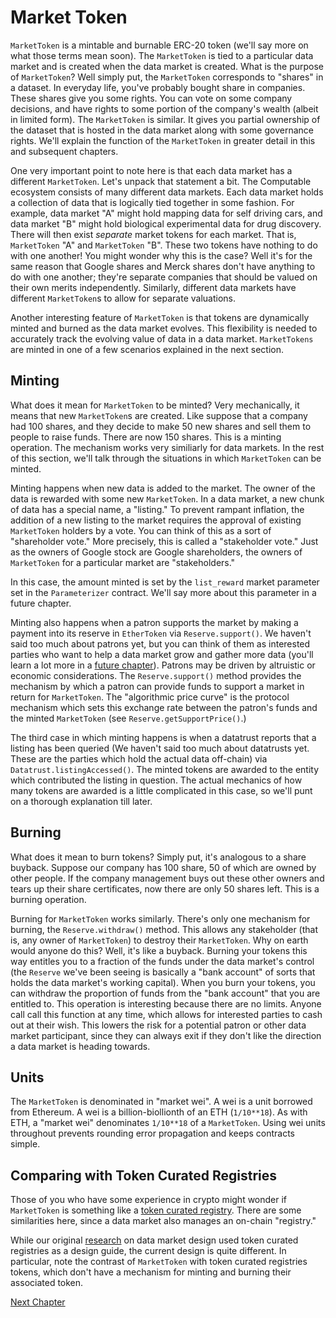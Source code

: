 # Market Token

`MarketToken` is a mintable and burnable ERC-20 token
(we'll say more on what those terms mean soon).  The
`MarketToken` is tied to a particular data market and
is created when the data market is created. What is the
purpose of `MarketToken`? Well simply put, the
`MarketToken` corresponds to "shares" in a dataset. In
everyday life, you've probably bought share in
companies. These shares give you some rights. You can
vote on some company decisions, and have rights to some
portion of the company's wealth (albeit in limited
form). The `MarketToken` is similar. It gives you
partial ownership of the dataset that is hosted in the
data market along with some governance rights. We'll
explain the function of the `MarketToken` in greater
detail in this and subsequent chapters.

One very important point to note here is that each data
market has a different `MarketToken`. Let's unpack that
statement a bit. The Computable ecosystem consists of
many different data markets. Each data market holds a
collection of data that is logically tied together in
some fashion. For example, data market "A" might hold
mapping data for self driving cars, and data market "B"
might hold biological experimental data for drug
discovery. There will then exist *separate* market
tokens for each market. That is, `MarketToken` "A" and
`MarketToken` "B". These two tokens have nothing to do
with one another! You might wonder why this is the
case? Well it's for the same reason that Google shares
and Merck shares don't have anything to do with one
another; they're separate companies that should be
valued on their own merits independently. Similarly,
different data markets have different `MarketToken`s to
allow for separate valuations.

Another interesting feature of `MarketToken` is
that tokens are dynamically minted and burned as the
data market evolves. This flexibility is needed to
accurately track the evolving value of data in a data
market.  `MarketTokens` are minted in one of a few
scenarios explained in the next section.

## Minting 

What does it mean for `MarketToken` to be minted? Very
mechanically, it means that new `MarketToken`s are
created. Like suppose that a company had 100 shares,
and they decide to make 50 new shares and sell them to
people to raise funds. There are now 150 shares. This
is a minting operation. The mechanism works very
similiarly for data markets. In the rest of this
section, we'll talk through the situations in which
`MarketToken` can be minted.

Minting happens when new data is added to the market.
The owner of the data is rewarded with some new
`MarketToken`. In a data market, a new chunk of data
has a special name, a "listing." To prevent rampant
inflation, the addition of a new listing to the market
requires the approval of existing `MarketToken` holders
by a vote. You can think of this as a sort of
"shareholder vote." More precisely, this is called a "stakeholder vote." Just as the owners of Google stock are Google shareholders, the owners of `MarketToken` for a particular market are "stakeholders."

In this case, the amount minted is set by the
`list_reward` market parameter set in the
`Parameterizer` contract. We'll say more about this
parameter in a future chapter.

Minting also happens when a patron supports the market
by making a payment into its reserve in `EtherToken`
via `Reserve.support()`. We haven't said too much about
patrons yet, but you can think of them as interested
parties who want to help a data market grow and gather
more data (you'll learn a lot more in a [future
chapter](../reserve/index.html)). Patrons may be driven
by altruistic or economic considerations.  The
`Reserve.support()` method provides the mechanism by
which a patron can provide funds to support a market in
return for `MarketToken`. The "algorithmic price curve"
is the protocol mechanism which sets this exchange rate
between the patron's funds and the minted `MarketToken`
(see `Reserve.getSupportPrice()`.)

The third case in which minting happens is when a
datatrust reports that a listing has been queried (We haven't said too much about datatrusts yet. These are the parties which hold the actual data off-chain) via
`Datatrust.listingAccessed()`. The minted tokens are
awarded to the entity which contributed the listing in
question. The actual mechanics of how many tokens are
awarded is a little complicated in this case, so we'll
punt on a thorough explanation till later.


## Burning

What does it mean to burn tokens? Simply put, it's
analogous to a share buyback. Suppose our company has
100 share, 50 of which are owned by other people. If
the company management buys out these other owners and
tears up their share certificates, now there are only
50 shares left. This is a burning operation. 

Burning for `MarketToken` works similarly. There's only
one mechanism for burning, the `Reserve.withdraw()`
method. This allows any stakeholder (that is, any owner
of `MarketToken`) to destroy their `MarketToken`. Why
on earth would anyone do this? Well, it's like a
buyback. Burning your tokens this way entitles you to a
fraction of the funds under the data market's control
(the `Reserve` we've been seeing is basically a "bank
account" of sorts that holds the data market's working
capital). When you burn your tokens, you can withdraw
the proportion of funds from the "bank account" that
you are entitled to. This operation is interesting
because there are no limits. Anyone call call this
function at any time, which allows for interested
parties to cash out at their wish. This lowers the risk
for a potential patron or other data market
participant, since they can always exit if they don't
like the direction a data market is heading towards.

## Units

The `MarketToken` is denominated in "market wei". A wei
is a unit borrowed from Ethereum. A wei is a
billion-biollionth of an ETH (`1/10**18`). As with ETH,
a "market wei" denominates `1/10**18` of a
`MarketToken`. Using wei units throughout prevents
rounding error propagation and keeps contracts simple.

## Comparing with Token Curated Registries

Those of you who have some experience in crypto might
wonder if `MarketToken` is something like a [token
curated registry](https://medium.com/@tokencuratedregistry/a-simple-overview-of-token-curated-registries-84e2b7b19a06). There are some similarities here, since a data market also manages an on-chain "registry."

While our original
[research](https://arxiv.org/abs/1806.00139) on data
market design used token curated registries as a design
guide, the current design is quite different. In
particular, note the contrast of `MarketToken` with
token curated registries tokens, which don't have a
mechanism for minting and burning their associated
token.

[Next Chapter](../voting/index.html)
